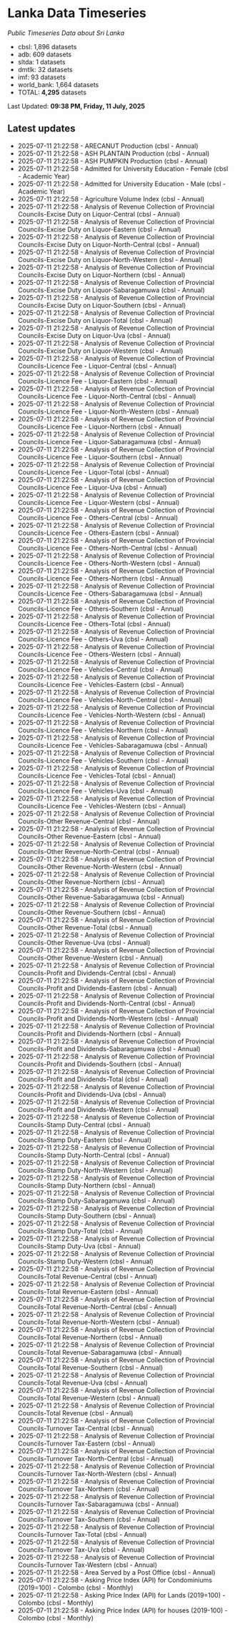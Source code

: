 # Lanka Data Timeseries
*Public Timeseries Data about Sri Lanka*

* cbsl: 1,896 datasets
* adb: 609 datasets
* sltda: 1 datasets
* dmtlk: 32 datasets
* imf: 93 datasets
* world_bank: 1,664 datasets
* TOTAL: **4,295** datasets

Last Updated: **09:38 PM, Friday, 11 July, 2025**

## Latest updates

* 2025-07-11 21:22:58 - ARECANUT Production (cbsl - Annual)
* 2025-07-11 21:22:58 - ASH PLANTAIN Production (cbsl - Annual)
* 2025-07-11 21:22:58 - ASH PUMPKIN Production (cbsl - Annual)
* 2025-07-11 21:22:58 - Admitted for University Education - Female (cbsl - Academic Year)
* 2025-07-11 21:22:58 - Admitted for University Education - Male (cbsl - Academic Year)
* 2025-07-11 21:22:58 - Agriculture Volume Index (cbsl - Annual)
* 2025-07-11 21:22:58 - Analysis of Revenue Collection of Provincial Councils-Excise Duty on Liquor-Central (cbsl - Annual)
* 2025-07-11 21:22:58 - Analysis of Revenue Collection of Provincial Councils-Excise Duty on Liquor-Eastern (cbsl - Annual)
* 2025-07-11 21:22:58 - Analysis of Revenue Collection of Provincial Councils-Excise Duty on Liquor-North-Central (cbsl - Annual)
* 2025-07-11 21:22:58 - Analysis of Revenue Collection of Provincial Councils-Excise Duty on Liquor-North-Western (cbsl - Annual)
* 2025-07-11 21:22:58 - Analysis of Revenue Collection of Provincial Councils-Excise Duty on Liquor-Northern (cbsl - Annual)
* 2025-07-11 21:22:58 - Analysis of Revenue Collection of Provincial Councils-Excise Duty on Liquor-Sabaragamuwa (cbsl - Annual)
* 2025-07-11 21:22:58 - Analysis of Revenue Collection of Provincial Councils-Excise Duty on Liquor-Southern (cbsl - Annual)
* 2025-07-11 21:22:58 - Analysis of Revenue Collection of Provincial Councils-Excise Duty on Liquor-Total (cbsl - Annual)
* 2025-07-11 21:22:58 - Analysis of Revenue Collection of Provincial Councils-Excise Duty on Liquor-Uva (cbsl - Annual)
* 2025-07-11 21:22:58 - Analysis of Revenue Collection of Provincial Councils-Excise Duty on Liquor-Western (cbsl - Annual)
* 2025-07-11 21:22:58 - Analysis of Revenue Collection of Provincial Councils-Licence Fee - Liquor-Central (cbsl - Annual)
* 2025-07-11 21:22:58 - Analysis of Revenue Collection of Provincial Councils-Licence Fee - Liquor-Eastern (cbsl - Annual)
* 2025-07-11 21:22:58 - Analysis of Revenue Collection of Provincial Councils-Licence Fee - Liquor-North-Central (cbsl - Annual)
* 2025-07-11 21:22:58 - Analysis of Revenue Collection of Provincial Councils-Licence Fee - Liquor-North-Western (cbsl - Annual)
* 2025-07-11 21:22:58 - Analysis of Revenue Collection of Provincial Councils-Licence Fee - Liquor-Northern (cbsl - Annual)
* 2025-07-11 21:22:58 - Analysis of Revenue Collection of Provincial Councils-Licence Fee - Liquor-Sabaragamuwa (cbsl - Annual)
* 2025-07-11 21:22:58 - Analysis of Revenue Collection of Provincial Councils-Licence Fee - Liquor-Southern (cbsl - Annual)
* 2025-07-11 21:22:58 - Analysis of Revenue Collection of Provincial Councils-Licence Fee - Liquor-Total (cbsl - Annual)
* 2025-07-11 21:22:58 - Analysis of Revenue Collection of Provincial Councils-Licence Fee - Liquor-Uva (cbsl - Annual)
* 2025-07-11 21:22:58 - Analysis of Revenue Collection of Provincial Councils-Licence Fee - Liquor-Western (cbsl - Annual)
* 2025-07-11 21:22:58 - Analysis of Revenue Collection of Provincial Councils-Licence Fee - Others-Central (cbsl - Annual)
* 2025-07-11 21:22:58 - Analysis of Revenue Collection of Provincial Councils-Licence Fee - Others-Eastern (cbsl - Annual)
* 2025-07-11 21:22:58 - Analysis of Revenue Collection of Provincial Councils-Licence Fee - Others-North-Central (cbsl - Annual)
* 2025-07-11 21:22:58 - Analysis of Revenue Collection of Provincial Councils-Licence Fee - Others-North-Western (cbsl - Annual)
* 2025-07-11 21:22:58 - Analysis of Revenue Collection of Provincial Councils-Licence Fee - Others-Northern (cbsl - Annual)
* 2025-07-11 21:22:58 - Analysis of Revenue Collection of Provincial Councils-Licence Fee - Others-Sabaragamuwa (cbsl - Annual)
* 2025-07-11 21:22:58 - Analysis of Revenue Collection of Provincial Councils-Licence Fee - Others-Southern (cbsl - Annual)
* 2025-07-11 21:22:58 - Analysis of Revenue Collection of Provincial Councils-Licence Fee - Others-Total (cbsl - Annual)
* 2025-07-11 21:22:58 - Analysis of Revenue Collection of Provincial Councils-Licence Fee - Others-Uva (cbsl - Annual)
* 2025-07-11 21:22:58 - Analysis of Revenue Collection of Provincial Councils-Licence Fee - Others-Western (cbsl - Annual)
* 2025-07-11 21:22:58 - Analysis of Revenue Collection of Provincial Councils-Licence Fee - Vehicles-Central (cbsl - Annual)
* 2025-07-11 21:22:58 - Analysis of Revenue Collection of Provincial Councils-Licence Fee - Vehicles-Eastern (cbsl - Annual)
* 2025-07-11 21:22:58 - Analysis of Revenue Collection of Provincial Councils-Licence Fee - Vehicles-North-Central (cbsl - Annual)
* 2025-07-11 21:22:58 - Analysis of Revenue Collection of Provincial Councils-Licence Fee - Vehicles-North-Western (cbsl - Annual)
* 2025-07-11 21:22:58 - Analysis of Revenue Collection of Provincial Councils-Licence Fee - Vehicles-Northern (cbsl - Annual)
* 2025-07-11 21:22:58 - Analysis of Revenue Collection of Provincial Councils-Licence Fee - Vehicles-Sabaragamuwa (cbsl - Annual)
* 2025-07-11 21:22:58 - Analysis of Revenue Collection of Provincial Councils-Licence Fee - Vehicles-Southern (cbsl - Annual)
* 2025-07-11 21:22:58 - Analysis of Revenue Collection of Provincial Councils-Licence Fee - Vehicles-Total (cbsl - Annual)
* 2025-07-11 21:22:58 - Analysis of Revenue Collection of Provincial Councils-Licence Fee - Vehicles-Uva (cbsl - Annual)
* 2025-07-11 21:22:58 - Analysis of Revenue Collection of Provincial Councils-Licence Fee - Vehicles-Western (cbsl - Annual)
* 2025-07-11 21:22:58 - Analysis of Revenue Collection of Provincial Councils-Other Revenue-Central (cbsl - Annual)
* 2025-07-11 21:22:58 - Analysis of Revenue Collection of Provincial Councils-Other Revenue-Eastern (cbsl - Annual)
* 2025-07-11 21:22:58 - Analysis of Revenue Collection of Provincial Councils-Other Revenue-North-Central (cbsl - Annual)
* 2025-07-11 21:22:58 - Analysis of Revenue Collection of Provincial Councils-Other Revenue-North-Western (cbsl - Annual)
* 2025-07-11 21:22:58 - Analysis of Revenue Collection of Provincial Councils-Other Revenue-Northern (cbsl - Annual)
* 2025-07-11 21:22:58 - Analysis of Revenue Collection of Provincial Councils-Other Revenue-Sabaragamuwa (cbsl - Annual)
* 2025-07-11 21:22:58 - Analysis of Revenue Collection of Provincial Councils-Other Revenue-Southern (cbsl - Annual)
* 2025-07-11 21:22:58 - Analysis of Revenue Collection of Provincial Councils-Other Revenue-Total (cbsl - Annual)
* 2025-07-11 21:22:58 - Analysis of Revenue Collection of Provincial Councils-Other Revenue-Uva (cbsl - Annual)
* 2025-07-11 21:22:58 - Analysis of Revenue Collection of Provincial Councils-Other Revenue-Western (cbsl - Annual)
* 2025-07-11 21:22:58 - Analysis of Revenue Collection of Provincial Councils-Profit and Dividends-Central (cbsl - Annual)
* 2025-07-11 21:22:58 - Analysis of Revenue Collection of Provincial Councils-Profit and Dividends-Eastern (cbsl - Annual)
* 2025-07-11 21:22:58 - Analysis of Revenue Collection of Provincial Councils-Profit and Dividends-North-Central (cbsl - Annual)
* 2025-07-11 21:22:58 - Analysis of Revenue Collection of Provincial Councils-Profit and Dividends-North-Western (cbsl - Annual)
* 2025-07-11 21:22:58 - Analysis of Revenue Collection of Provincial Councils-Profit and Dividends-Northern (cbsl - Annual)
* 2025-07-11 21:22:58 - Analysis of Revenue Collection of Provincial Councils-Profit and Dividends-Sabaragamuwa (cbsl - Annual)
* 2025-07-11 21:22:58 - Analysis of Revenue Collection of Provincial Councils-Profit and Dividends-Southern (cbsl - Annual)
* 2025-07-11 21:22:58 - Analysis of Revenue Collection of Provincial Councils-Profit and Dividends-Total (cbsl - Annual)
* 2025-07-11 21:22:58 - Analysis of Revenue Collection of Provincial Councils-Profit and Dividends-Uva (cbsl - Annual)
* 2025-07-11 21:22:58 - Analysis of Revenue Collection of Provincial Councils-Profit and Dividends-Western (cbsl - Annual)
* 2025-07-11 21:22:58 - Analysis of Revenue Collection of Provincial Councils-Stamp Duty-Central (cbsl - Annual)
* 2025-07-11 21:22:58 - Analysis of Revenue Collection of Provincial Councils-Stamp Duty-Eastern (cbsl - Annual)
* 2025-07-11 21:22:58 - Analysis of Revenue Collection of Provincial Councils-Stamp Duty-North-Central (cbsl - Annual)
* 2025-07-11 21:22:58 - Analysis of Revenue Collection of Provincial Councils-Stamp Duty-North-Western (cbsl - Annual)
* 2025-07-11 21:22:58 - Analysis of Revenue Collection of Provincial Councils-Stamp Duty-Northern (cbsl - Annual)
* 2025-07-11 21:22:58 - Analysis of Revenue Collection of Provincial Councils-Stamp Duty-Sabaragamuwa (cbsl - Annual)
* 2025-07-11 21:22:58 - Analysis of Revenue Collection of Provincial Councils-Stamp Duty-Southern (cbsl - Annual)
* 2025-07-11 21:22:58 - Analysis of Revenue Collection of Provincial Councils-Stamp Duty-Total (cbsl - Annual)
* 2025-07-11 21:22:58 - Analysis of Revenue Collection of Provincial Councils-Stamp Duty-Uva (cbsl - Annual)
* 2025-07-11 21:22:58 - Analysis of Revenue Collection of Provincial Councils-Stamp Duty-Western (cbsl - Annual)
* 2025-07-11 21:22:58 - Analysis of Revenue Collection of Provincial Councils-Total Revenue-Central (cbsl - Annual)
* 2025-07-11 21:22:58 - Analysis of Revenue Collection of Provincial Councils-Total Revenue-Eastern (cbsl - Annual)
* 2025-07-11 21:22:58 - Analysis of Revenue Collection of Provincial Councils-Total Revenue-North-Central (cbsl - Annual)
* 2025-07-11 21:22:58 - Analysis of Revenue Collection of Provincial Councils-Total Revenue-North-Western (cbsl - Annual)
* 2025-07-11 21:22:58 - Analysis of Revenue Collection of Provincial Councils-Total Revenue-Northern (cbsl - Annual)
* 2025-07-11 21:22:58 - Analysis of Revenue Collection of Provincial Councils-Total Revenue-Sabaragamuwa (cbsl - Annual)
* 2025-07-11 21:22:58 - Analysis of Revenue Collection of Provincial Councils-Total Revenue-Southern (cbsl - Annual)
* 2025-07-11 21:22:58 - Analysis of Revenue Collection of Provincial Councils-Total Revenue-Uva (cbsl - Annual)
* 2025-07-11 21:22:58 - Analysis of Revenue Collection of Provincial Councils-Total Revenue-Western (cbsl - Annual)
* 2025-07-11 21:22:58 - Analysis of Revenue Collection of Provincial Councils-Total Revenue (cbsl - Annual)
* 2025-07-11 21:22:58 - Analysis of Revenue Collection of Provincial Councils-Turnover Tax-Central (cbsl - Annual)
* 2025-07-11 21:22:58 - Analysis of Revenue Collection of Provincial Councils-Turnover Tax-Eastern (cbsl - Annual)
* 2025-07-11 21:22:58 - Analysis of Revenue Collection of Provincial Councils-Turnover Tax-North-Central (cbsl - Annual)
* 2025-07-11 21:22:58 - Analysis of Revenue Collection of Provincial Councils-Turnover Tax-North-Western (cbsl - Annual)
* 2025-07-11 21:22:58 - Analysis of Revenue Collection of Provincial Councils-Turnover Tax-Northern (cbsl - Annual)
* 2025-07-11 21:22:58 - Analysis of Revenue Collection of Provincial Councils-Turnover Tax-Sabaragamuwa (cbsl - Annual)
* 2025-07-11 21:22:58 - Analysis of Revenue Collection of Provincial Councils-Turnover Tax-Southern (cbsl - Annual)
* 2025-07-11 21:22:58 - Analysis of Revenue Collection of Provincial Councils-Turnover Tax-Total (cbsl - Annual)
* 2025-07-11 21:22:58 - Analysis of Revenue Collection of Provincial Councils-Turnover Tax-Uva (cbsl - Annual)
* 2025-07-11 21:22:58 - Analysis of Revenue Collection of Provincial Councils-Turnover Tax-Western (cbsl - Annual)
* 2025-07-11 21:22:58 - Area Served by a Post Office (cbsl - Annual)
* 2025-07-11 21:22:58 - Asking Price Index (API) for Condominiums (2019=100) - Colombo (cbsl - Monthly)
* 2025-07-11 21:22:58 - Asking Price Index (API) for Lands (2019=100) - Colombo (cbsl - Monthly)
* 2025-07-11 21:22:58 - Asking Price Index (API) for houses (2019-100) - Colombo (cbsl - Monthly)